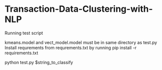 # Transaction-Data-Clustering-with-NLP

Running test script

kmeans.model and vect_model.model must be in same directory as test.py
Install requrements from requrements.txt by running 
pip install -r requirements.txt


python test.py $string_to_classify
